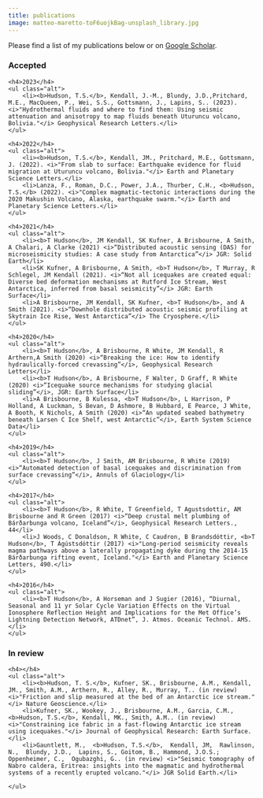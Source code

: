 ```yaml
---
title: publications
image: matteo-maretto-toF6uojkBag-unsplash_library.jpg
---
```


Please find a list of my publications below or on <a href="https://scholar.google.com/citations?user=cKSgqfgAAAAJ&hl=en">Google Scholar</a>.

<section>
	<h3 class="major">Accepted</h3>

	<h4>2023</h4>
	<ul class="alt">
		<li><b>Hudson, T.S.</b>, Kendall, J.-M., Blundy, J.D.,Pritchard, M.E., MacQueen, P., Wei, S.S., Gottsmann, J., Lapins, S.. (2023). <i>"Hydrothermal fluids and where to find them: Using seismic attenuation and anisotropy to map fluids beneath Uturuncu volcano, Bolivia."</i> Geophysical Research Letters.</li>
	</ul>

	<h4>2022</h4>
	<ul class="alt">
		<li><b>Hudson, T.S.</b>, Kendall, JM., Pritchard, M.E., Gottsmann, J. (2022). <i>"From slab to surface: Earthquake evidence for fluid migration at Uturuncu volcano, Bolivia."</i> Earth and Planetary Science Letters.</li>
		<li>Lanza, F., Roman, D.C., Power, J.A., Thurber, C.H., <b>Hudson, T.S.</b> (2022). <i>"Complex magmatic-tectonic interactions during the 2020 Makushin Volcano, Alaska, earthquake swarm."</i> Earth and Planetary Science Letters.</li>
	</ul>

	<h4>2021</h4>
	<ul class="alt">
		<li><b>T Hudson</b>, JM Kendall, SK Kufner, A Brisbourne, A Smith, A Chalari, A Clarke (2021) <i>“Distributed acoustic sensing (DAS) for microseismicity studies: A case study from Antarctica”</i> JGR: Solid Earth</li>
		<li>SK Kufner, A Brisbourne, A Smith, <b>T Hudson</b>, T Murray, R Schlegel, JM Kendall (2021). <i>“Not all icequakes are created equal: Diverse bed deformation mechanisms at Rutford Ice Stream, West Antarctica, inferred from basal seismicity”</i> JGR: Earth Surface</li>
		<li>A Brisbourne, JM Kendall, SK Kufner, <b>T Hudson</b>, and A Smith (2021). <i>“Downhole distributed acoustic seismic profiling at Skytrain Ice Rise, West Antarctica”</i> The Cryosphere.</li>
	</ul>

	<h4>2020</h4>
	<ul class="alt">
		<li><b>T Hudson</b>, A Brisbourne, R White, JM Kendall, R Arthern,A Smith (2020) <i>“Breaking the ice: How to identify hydraulically-forced crevassing”</i>, Geophysical Research Letters</li>
		<li><b>T Hudson</b>, A Brisbourne, F Walter, D Graff, R White (2020) <i>“Icequake source mechanisms for studying glacial sliding”</i>, JGR: Earth Surface</li>
		<li>A Brisbourne, B Kulessa, <b>T Hudson</b>, L Harrison, P Holland, A Luckman, S Bevan, D Ashmore, B Hubbard, E Pearce, J White, A Booth, K Nichols, A Smith (2020) <i>“An updated seabed bathymetry beneath Larsen C Ice Shelf, west Antarctic”</i>, Earth System Science Data</li>
	</ul>

	<h4>2019</h4>
	<ul class="alt">
		<li><b>T Hudson</b>, J Smith, AM Brisbourne, R White (2019) <i>“Automated detection of basal icequakes and discrimination from surface crevassing”</i>, Annuls of Glaciology</li>
	</ul>

	<h4>2017</h4>
	<ul class="alt">
        <li><b>T Hudson</b>, R White, T Greenfield, T Agustsdottir, AM Brisbourne and R Green (2017) <i>“Deep crustal melt plumbing of Bárðarbunga volcano, Iceland”</i>, Geophysical Research Letters., 44</li>
		<li>J Woods, C Donaldson, R White, C Caudron, B Brandsdóttir, <b>T Hudson</b>, T Ágústsdóttir (2017) <i>"Long-period seismicity reveals magma pathways above a laterally propagating dyke during the 2014-15 Bárðarbunga rifting event, Iceland."</i> Earth and Planetary Science Letters, 490.</li>
	</ul>

	<h4>2016</h4>
	<ul class="alt">
		<li><b>T Hudson</b>, A Horseman and J Sugier (2016), “Diurnal, Seasonal and 11 yr Solar Cycle Variation Effects on the Virtual Ionosphere Reflection Height and Implications for the Met Office’s Lightning Detection Network, ATDnet”, J. Atmos. Oceanic Technol. AMS.</li>
	</ul>

</section>


<section>
	<h3 class="major">In review</h3>

	<h4></h4>
	<ul class="alt">
		<li><b>Hudson, T. S.</b>, Kufner, SK., Brisbourne, A.M., Kendall, JM., Smith, A.M., Arthern, R., Alley, R., Murray, T.. (in review) <i>"Friction and slip measured at the bed of an Antarctic ice stream."</i> Nature Geoscience.</li>
		<li>Kufner, SK., Wookey, J., Brisbourne, A.M., Garcia, C.M., <b>Hudson, T.S.</b>, Kendall, MK., Smith, A.M.. (in review) <i>"Constraining ice fabric in a fast-flowing Antarctic ice stream using icequakes."</i> Journal of Geophysical Research: Earth Surface.</li>
		<li>Gauntlett, M.,  <b>Hudson, T.S.</b>,  Kendall, JM,  Rawlinson, N.,  Blundy, J.D.,  Lapins, S., Goitom, B., Hammond, J.O.S.;  Oppenheimer, C.,  Ogubazghi, G.. (in review) <i>"Seismic tomography of Nabro caldera, Eritrea: insights into the magmatic and hydrothermal systems of a recently erupted volcano."</i> JGR Solid Earth.</li>

	</ul>

</section>